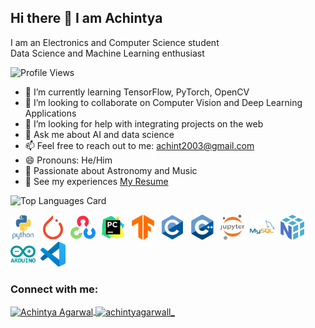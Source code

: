 ## Hi there 👋 I am Achintya

I am an Electronics and Computer Science student  
Data Science and Machine Learning enthusiast

<p>
  <img src="https://komarev.com/ghpvc/?username=Achintya019&style=flat-square&color=blue" alt="Profile Views"/>
</p>

- 🌱 I’m currently learning TensorFlow, PyTorch, OpenCV
- 👯 I’m looking to collaborate on Computer Vision and Deep Learning Applications
- 🤔 I’m looking for help with integrating projects on the web
- 💬 Ask me about AI and data science
- 📫 Feel free to reach out to me: achint2003@gmail.com
- 😄 Pronouns: He/Him
- 🔭 Passionate about Astronomy and Music
- 📄 See my experiences [My Resume](https://github.com/user-attachments/files/16603291/Achintya_Agarwal.pdf)

![Top Languages Card](https://github-readme-stats.vercel.app/api/top-langs/?username=Achintya019&layout=compact&theme=chartreuse-dark)

<div>
  <img src="https://github.com/devicons/devicon/blob/master/icons/python/python-original-wordmark.svg" title="Python" alt="Python" width="40" height="40"/>&nbsp;
  <img src="https://github.com/devicons/devicon/blob/master/icons/pytorch/pytorch-original.svg" title="PyTorch" alt="PyTorch" width="40" height="40"/>&nbsp;
  <img src="https://github.com/devicons/devicon/blob/master/icons/opencv/opencv-original.svg" title="OpenCV" alt="OpenCV" width="40" height="40"/>&nbsp;
  <img src="https://github.com/devicons/devicon/blob/master/icons/pycharm/pycharm-original.svg" title="PyCharm" alt="PyCharm" width="40" height="40"/>&nbsp;
  <img src="https://github.com/devicons/devicon/blob/master/icons/tensorflow/tensorflow-original.svg" title="TensorFlow" alt="TensorFlow" width="40" height="40"/>&nbsp;
  <img src="https://github.com/devicons/devicon/blob/master/icons/c/c-original.svg" title="C" alt="C" width="40" height="40"/>&nbsp;
  <img src="https://github.com/devicons/devicon/blob/master/icons/cplusplus/cplusplus-original.svg" title="C++" alt="C++" width="40" height="40"/>&nbsp;
  <img src="https://github.com/devicons/devicon/blob/master/icons/jupyter/jupyter-original-wordmark.svg" title="Jupyter" alt="Jupyter" width="40" height="40"/>&nbsp;
  <img src="https://github.com/devicons/devicon/blob/master/icons/mysql/mysql-original-wordmark.svg" title="MySQL" alt="MySQL" width="40" height="40"/>&nbsp;
  <img src="https://github.com/devicons/devicon/blob/master/icons/numpy/numpy-original.svg" title="NumPy" alt="NumPy" width="40" height="40"/>&nbsp;
  <img src="https://github.com/devicons/devicon/blob/master/icons/arduino/arduino-original-wordmark.svg" title="Arduino" alt="Arduino" width="40" height="40"/>&nbsp;
  <img src="https://github.com/devicons/devicon/blob/master/icons/vscode/vscode-original.svg" title="VSCode" alt="VSCode" width="40" height="40"/>&nbsp;
</div>

<h3 align="left">Connect with me:</h3>
<p align="left">
  <a href="https://www.linkedin.com/in/achintya-agarwal-bab26a21b/" target="_blank">
    <img align="center" src="https://raw.githubusercontent.com/rahuldkjain/github-profile-readme-generator/master/src/images/icons/Social/linked-in-alt.svg" alt="Achintya Agarwal" height="30" width="40" />
  </a>
  <a href="https://instagram.com/achintyagarwall_" target="_blank">
    <img align="center" src="https://raw.githubusercontent.com/rahuldkjain/github-profile-readme-generator/master/src/images/icons/Social/instagram.svg" alt="achintyagarwall_" height="30" width="40" />
  </a>
</p>
